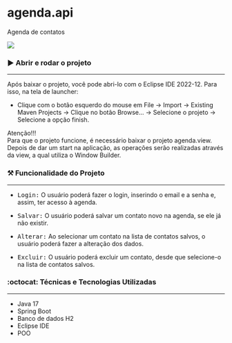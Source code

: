 # agenda.api
Agenda de contatos

<p>
<img src="https://img.shields.io/badge/STATUS-EM PROGRESSO-yellow"/>
</p>

### :arrow_forward: Abrir e rodar o projeto
---
Após baixar o projeto, você pode abri-lo com o Eclipse IDE 2022-12. Para isso, na tela de launcher:
- Clique com o botão esquerdo do mouse em File -> Import -> Existing Maven Projects -> Clique no botão Browse... 
-> Selecione o projeto -> Selecione a opção finish.

Atenção!!!<br/>
Para que o projeto funcione, é necessário baixar o projeto agenda.view. <br/>
Depois de dar um start na aplicação, as operações serão realizadas através da view, a qual utiliza o Window Builder. 

### :hammer_and_pick: Funcionalidade do Projeto 
---

- <kbd>Login:</kbd> O usuário poderá fazer o login, inserindo o email e a senha e, assim, ter acesso à agenda.

- <kbd>Salvar:</kbd> O usuário poderá salvar um contato novo na agenda, se ele já não existir.

- <kbd>Alterar:</kbd> Ao selecionar um contato na lista de contatos salvos, o usuário poderá fazer a alteração dos dados.
  
- <kbd>Excluir:</kbd> O usuário poderá excluir um contato, desde que selecione-o na lista de contatos salvos.
  
###  :octocat: Técnicas e Tecnologias Utilizadas
---
- Java 17
- Spring Boot
- Banco de dados H2
- Eclipse IDE
- POO
